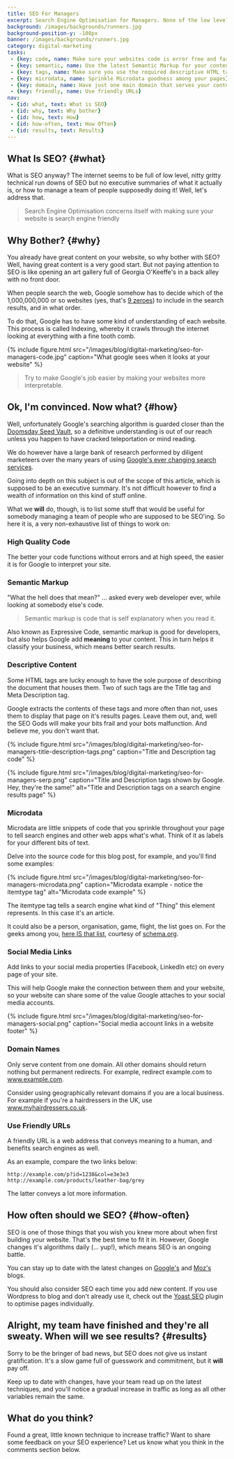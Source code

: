 ```yaml
---
title: SEO For Managers
excerpt: Search Engine Optimisation for Managers. None of the low level nitty gritty, just a high level summary document of what it means to SEO, and how to manage people who do it.
background: /images/backgrounds/runners.jpg
background-position-y: -108px
banner: /images/backgrounds/runners.jpg
category: digital-marketing
tasks:
 - {key: code, name: Make sure your websites code is error free and fast}
 - {key: semantic, name: Use the latest Semantic Markup for your content}
 - {key: tags, name: Make sure you use the required descriptive HTML tags}
 - {key: microdata, name: Sprinkle Microdata goodness among your pages}
 - {key: domain, name: Have just one main domain that serves your content}
 - {key: friendly, name: Use friendly URLs}
nav:
 - {id: what, text: What is SEO}
 - {id: why, text: Why bother}
 - {id: how, text: How}
 - {id: how-often, text: How Often}
 - {id: results, text: Results}
---
```


## What Is SEO? {#what}

What is SEO anyway? The internet seems to be full of low level, nitty gritty technical run downs of SEO but no executive summaries of what it actually is, or how to manage a team of people supposedly doing it! Well, let's address that.

> Search Engine Optimisation concerns itself with making sure your website is search engine friendly

## Why Bother? {#why}

You already have great content on your website, so why bother with SEO? Well, having great content is a very good start. But not paying attention to SEO is like opening an art gallery full of Georgia O'Keeffe's in a back alley with no front door. 

When people search the web, Google somehow has to decide which of the 1,000,000,000 or so websites (yes, that's [9 zeroes](http://www.internetlivestats.com/total-number-of-websites/)) to include in the search results, and in what order. 

To do that, Google has to have some kind of understanding of each website. This process is called Indexing, whereby it crawls through the internet looking at everything with a fine tooth comb. 

{% include figure.html src="/images/blog/digital-marketing/seo-for-managers-code.jpg" caption="What google sees when it looks at your website"  %}

> Try to make Google's job easier by making your websites more interpretable.

## Ok, I'm convinced. Now what? {#how}

Well, unfortunately Google's searching algorithm is guarded closer than the [Doomsday Seed Vault](http://www.globalresearch.ca/doomsday-seed-vault-in-the-arctic-2/23503), so a definitive understanding is out of our reach unless you happen to have cracked teleportation or mind reading.

We do however have a large bank of research performed by diligent marketeers over the many years of using [Google's ever changing search services](https://moz.com/google-algorithm-change).

Going into depth on this subject is out of the scope of this article, which is supposed to be an executive summary. It's not difficult however to find a wealth of information on this kind of stuff online.

What we **will** do, though, is to list some stuff that would be useful for somebody managing a team of people who are supposed to be SEO'ing. So here it is, a very non-exhaustive list of things to work on:

### High Quality Code

The better your code functions without errors and at high speed, the easier it is for Google to interpret your site.

### Semantic Markup

"What the hell does that mean?" ... asked every web developer ever, while looking at somebody else's code.

> Semantic markup is code that is self explanatory when you read it.

Also known as Expressive Code, semantic markup is good for developers, but also helps Google add **meaning** to your content. This in turn helps it classify your business, which means better search results.

### Descriptive Content

Some HTML tags are lucky enough to have the sole purpose of describing the document that houses them. Two of such tags are the Title tag and Meta Description tag. 

Google extracts the contents of these tags and more often than not, uses them to display that page on it's results pages. Leave them out, and, well the SEO Gods will make your bits frail and your bots malfunction. And believe me, you don't want that.

{% include figure.html src="/images/blog/digital-marketing/seo-for-managers-title-description-tags.png" caption="Title and Description tag code"  %}

{% include figure.html src="/images/blog/digital-marketing/seo-for-managers-serp.png" caption="Title and Description tags shown by Google. Hey, they're the same!" alt="Title and Description tags on a search engine results page" %}

### Microdata

Microdata are little snippets of code that you sprinkle throughout your page to tell search engines and other web apps what's what. Think of it as labels for your different bits of text. 

Delve into the source code for this blog post, for example, and you'll find some examples:

{% include figure.html src="/images/blog/digital-marketing/seo-for-managers-microdata.png" caption="Microdata example - notice the itemtype tag" alt="Microdata code example" %}

The itemtype tag tells a search engine what kind of "Thing" this element represents. In this case it's an article. 

It could also be a person, organisation, game, flight, the list goes on. For the geeks among you, [here IS that list](https://schema.org/docs/full.html), courtesy of [schema.org](http://schema.org).

### Social Media Links

Add links to your social media properties (Facebook, LinkedIn etc) on every page of your site. 

This will help Google make the connection between them and your website, so your website can share some of the value Google attaches to your social media accounts.

{% include figure.html src="/images/blog/digital-marketing/seo-for-managers-social.png" caption="Social media account links in a website footer" %} 

### Domain Names

Only serve content from one domain. All other domains should return nothing but permanent redirects. For example, redirect example.com to www.example.com.

Consider using geographically relevant domains if you are a local business. For example if you're a hairdressers in the UK, use www.myhairdressers.co.uk.

### Use Friendly URLs

A friendly URL is a web address that conveys meaning to a human, and benefits search engines as well. 

As an example, compare the two links below:

    http://example.com/p?id=1238&col=e3e3e3
    http://example.com/products/leather-bag/grey

The latter conveys a lot more information.

## How often should we SEO? {#how-often}

SEO is one of those things that you wish you knew more about when first building your website. That's the best time to fit it in. However, Google changes it's algorithms daily (... yup!), which means SEO is an ongoing battle.

You can stay up to date with the latest changes on [Google's](https://webmasters.googleblog.com/) and [Moz's](https://moz.com/google-algorithm-change) blogs. 

You should also consider SEO each time you add new content. If you use Wordpress to blog and don't already use it, check out the [Yoast SEO](https://en-gb.wordpress.org/plugins/wordpress-seo/) plugin to optimise pages individually. 

## Alright, my team have finished and they're all sweaty. When will we see results? {#results}

Sorry to be the bringer of bad news, but SEO does not give us instant gratification. It's a slow game full of guesswork and commitment, but it **will** pay off. 

Keep up to date with changes, have your team read up on the latest techniques, and you'll notice a gradual increase in traffic as long as all other variables remain the same.

## What do you think?

Found a great, little known technique to increase traffic? Want to share some feedback on your SEO experience? Let us know what you think in the comments section below.
